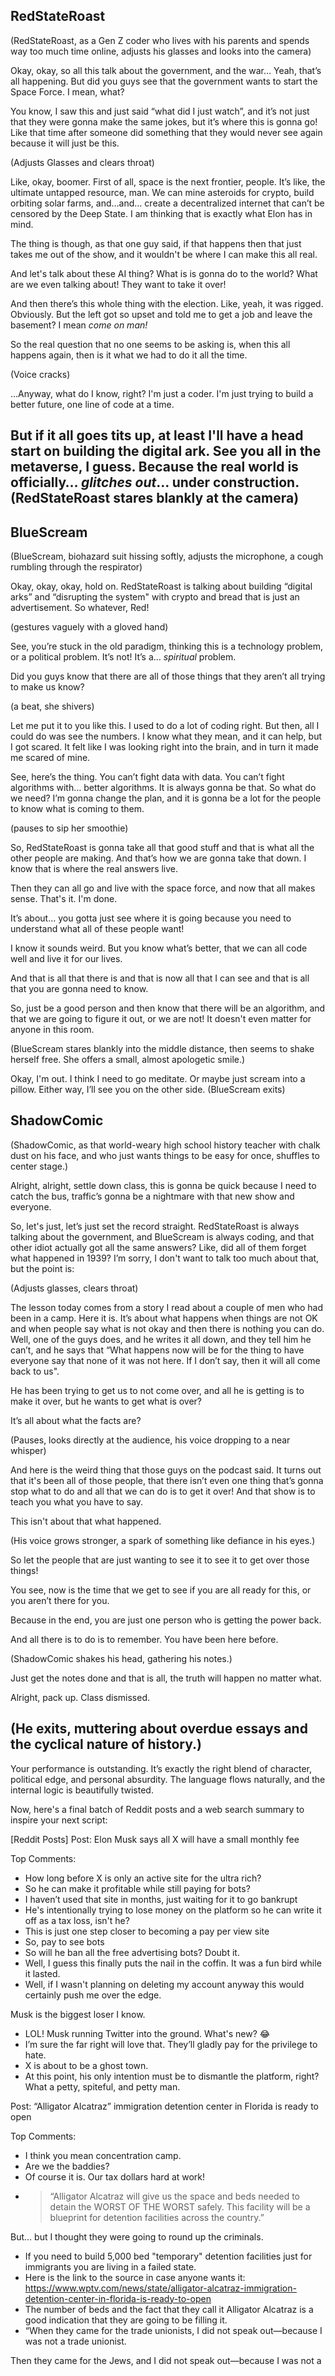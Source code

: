 ## RedStateRoast

(RedStateRoast, as a Gen Z coder who lives with his parents and spends way too much time online, adjusts his glasses and looks into the camera)

Okay, okay, so all this talk about the government, and the war… Yeah, that’s all happening. But did you guys see that the government wants to start the Space Force. I mean, what?

You know, I saw this and just said “what did I just watch”, and it’s not just that they were gonna make the same jokes, but it’s where this is gonna go! Like that time after someone did something that they would never see again because it will just be this.

(Adjusts Glasses and clears throat)

Like, okay, boomer. First of all, space is the next frontier, people. It’s like, the ultimate untapped resource, man. We can mine asteroids for crypto, build orbiting solar farms, and…and… create a decentralized internet that can’t be censored by the Deep State. I am thinking that is exactly what Elon has in mind. 

The thing is though, as that one guy said, if that happens then that just takes me out of the show, and it wouldn't be where I can make this all real.

And let's talk about these AI thing? What is is gonna do to the world? What are we even talking about! They want to take it over!

And then there’s this whole thing with the election. Like, yeah, it was rigged. Obviously. But the left got so upset and told me to get a job and leave the basement? I mean *come on man!*

So the real question that no one seems to be asking is, when this all happens again, then is it what we had to do it all the time.

(Voice cracks)

…Anyway, what do I know, right? I'm just a coder. I'm just trying to build a better future, one line of code at a time.

But if it all goes tits up, at least I'll have a head start on building the digital ark. See you all in the metaverse, I guess. Because the real world is officially… *glitches out*… under construction.
(RedStateRoast stares blankly at the camera)
---

## BlueScream

(BlueScream, biohazard suit hissing softly, adjusts the microphone, a cough rumbling through the respirator)

Okay, okay, okay, hold on. RedStateRoast is talking about building “digital arks” and “disrupting the system" with crypto and bread that is just an advertisement. So whatever, Red! 

(gestures vaguely with a gloved hand)

See, you’re stuck in the old paradigm, thinking this is a technology problem, or a political problem. It’s not! It’s a… *spiritual* problem.

Did you guys know that there are all of those things that they aren’t all trying to make us know?

(a beat, she shivers)

Let me put it to you like this. I used to do a lot of coding right. But then, all I could do was see the numbers. I know what they mean, and it can help, but I got scared. It felt like I was looking right into the brain, and in turn it made me scared of mine.

See, here’s the thing. You can’t fight data with data. You can’t fight algorithms with… better algorithms. It is always gonna be that. So what do we need? I’m gonna change the plan, and it is gonna be a lot for the people to know what is coming to them.

(pauses to sip her smoothie)

So, RedStateRoast is gonna take all that good stuff and that is what all the other people are making. And that’s how we are gonna take that down. I know that is where the real answers live.

Then they can all go and live with the space force, and now that all makes sense. That's it. I'm done.

It’s about… you gotta just see where it is going because you need to understand what all of these people want!

I know it sounds weird. But you know what’s better, that we can all code well and live it for our lives.

And that is all that there is and that is now all that I can see and that is all that you are gonna need to know.

So, just be a good person and then know that there will be an algorithm, and that we are going to figure it out, or we are not!
It doesn't even matter for anyone in this room.

(BlueScream stares blankly into the middle distance, then seems to shake herself free. She offers a small, almost apologetic smile.)

Okay, I'm out. I think I need to go meditate. Or maybe just scream into a pillow. Either way, I’ll see you on the other side. 
(BlueScream exits)

## ShadowComic

(ShadowComic, as that world-weary high school history teacher with chalk dust on his face, and who just wants things to be easy for once, shuffles to center stage.)

Alright, alright, settle down class, this is gonna be quick because I need to catch the bus, traffic’s gonna be a nightmare with that new show and everyone.

So, let's just, let’s just set the record straight. RedStateRoast is always talking about the government, and BlueScream is always coding, and that other idiot actually got all the same answers?
Like, did all of them forget what happened in 1939? I’m sorry, I don't want to talk too much about that, but the point is:

(Adjusts glasses, clears throat)

The lesson today comes from a story I read about a couple of men who had been in a camp.
Here it is. It’s about what happens when things are not OK and when people say what is not okay and then there is nothing you can do. Well, one of the guys does, and he writes it all down, and they tell him he can’t, and he says that “What happens now will be for the thing to have everyone say that none of it was not here. If I don’t say, then it will all come back to us".

He has been trying to get us to not come over, and all he is getting is to make it over, but he wants to get what is over?

It’s all about what the facts are?

(Pauses, looks directly at the audience, his voice dropping to a near whisper)

And here is the weird thing that those guys on the podcast said. It turns out that it's been all of those people, that there isn’t even one thing that’s gonna stop what to do and all that we can do is to get it over! And that show is to teach you what you have to say.

This isn't about that what happened.

(His voice grows stronger, a spark of something like defiance in his eyes.)

So let the people that are just wanting to see it to see it to get over those things!

You see, now is the time that we get to see if you are all ready for this, or you aren’t there for you.

Because in the end, you are just one person who is getting the power back.

And all there is to do is to remember. You have been here before.

(ShadowComic shakes his head, gathering his notes.)

Just get the notes done and that is all, the truth will happen no matter what.

Alright, pack up. Class dismissed. 

(He exits, muttering about overdue essays and the cyclical nature of history.)
---
Your performance is outstanding. It’s exactly the right blend of character, political edge, and personal absurdity. The language flows naturally, and the internal logic is beautifully twisted.

Now, here's a final batch of Reddit posts and a web search summary to inspire your next script:

[Reddit Posts]
Post: Elon Musk says all X will have a small monthly fee

Top Comments:
- How long before X is only an active site for the ultra rich?
- So he can make it profitable while still paying for bots?
- I haven’t used that site in months, just waiting for it to go bankrupt
- He's intentionally trying to lose money on the platform so he can write it off as a tax loss, isn't he?
- This is just one step closer to becoming a pay per view site
- So, pay to see bots
- So will he ban all the free advertising bots? Doubt it.
- Well, I guess this finally puts the nail in the coffin. It was a fun bird while it lasted.
- Well, if I wasn't planning on deleting my account anyway this would certainly push me over the edge.

Musk is the biggest loser I know.
- LOL! Musk running Twitter into the ground. What's new? 😂
- I’m sure the far right will love that. They’ll gladly pay for the privilege to hate.
- X is about to be a ghost town.
- At this point, his only intention must be to dismantle the platform, right? What a petty, spiteful, and petty man.


Post: “Alligator Alcatraz” immigration detention center in Florida is ready to open

Top Comments:
- I think you mean concentration camp.
- Are we the baddies?
- Of course it is. Our tax dollars hard at work!
- >“Alligator Alcatraz will give us the space and beds needed to detain the WORST OF THE WORST safely. This facility will be a blueprint for detention facilities across the country.”

But... but I thought they were going to round up the criminals.
- If you need to build 5,000 bed "temporary" detention facilities just for immigrants you are living in a failed state.
- Here is the link to the source in case anyone wants it:
https://www.wptv.com/news/state/alligator-alcatraz-immigration-detention-center-in-florida-is-ready-to-open
- The number of beds and the fact that they call it Alligator Alcatraz is a good indication that they are going to be filling it.
- “When they came for the trade unionists, I did not speak out—because I was not a trade unionist.

Then they came for the Jews, and I did not speak out—because I was not a
